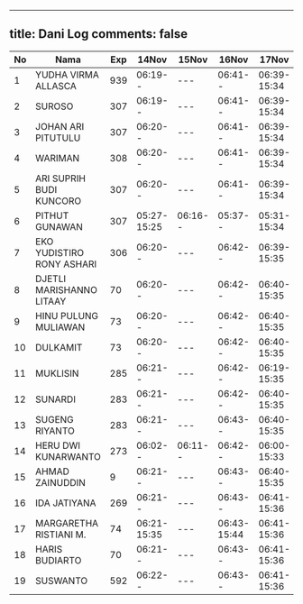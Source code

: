 
---
title: Dani Log
comments: false
---

| No | Nama | Exp | 14Nov | 15Nov | 16Nov | 17Nov | 18Nov | 21Nov | 22Nov | 23Nov | 24Nov | 25Nov |
|-----|-----|-----|-----|-----|-----|-----|-----|-----|-----|-----|-----|-----|
| 1 | YUDHA VIRMA ALLASCA | 939 | 06:19-- | --- | 06:41-- | 06:39-15:34 | 05:17-- | 05:21-- | 05:15-- | 05:09-- | 05:20-- | --- |
| 2 | SUROSO | 307 | 06:19-- | --- | 06:41-- | 06:39-15:34 | 05:17-- | 05:21-- | 05:15-- | 05:09-- | 05:20-- | --- |
| 3 | JOHAN ARI PITUTULU | 307 | 06:20-- | --- | 06:41-- | 06:39-15:34 | 05:17-- | 05:21-- | 05:15-- | 05:09-- | 05:21-- | --- |
| 4 | WARIMAN | 308 | 06:20-- | --- | 06:41-- | 06:39-15:34 | 05:17-- | 05:22-- | 05:16-- | 05:09-- | 05:21-- | --- |
| 5 | ARI SUPRIH BUDI KUNCORO | 307 | 06:20-- | --- | 06:41-- | 06:39-15:34 | 05:17-- | 05:22-- | 05:16-- | 05:10-- | 05:21-- | --- |
| 6 | PITHUT GUNAWAN | 307 | 05:27-15:25 | 06:16-- | 05:37-- | 05:31-15:34 | 05:18-- | 05:22-- | 05:16-- | 05:10-- | 05:21-- | --- |
| 7 | EKO YUDISTIRO RONY ASHARI | 306 | 06:20-- | --- | 06:42-- | 06:39-15:35 | 05:18-- | 05:22-- | 05:16-- | 05:10-- | 05:21-- | --- |
| 8 | DJETLI MARISHANNO LITAAY | 70 | 06:20-- | --- | 06:42-- | 06:40-15:35 | 05:18-- | 05:22-- | 05:16-- | 05:10-- | 05:21-- | --- |
| 9 | HINU PULUNG MULIAWAN | 73 | 06:20-- | --- | 06:42-- | 06:40-15:35 | 05:18-- | 05:22-- | 05:16-- | 05:10-- | 05:21-- | --- |
| 10 | DULKAMIT | 73 | 06:20-- | --- | 06:42-- | 06:40-15:35 | 05:18-- | 05:22-- | 05:16-- | 05:10-- | 05:21-- | --- |
| 11 | MUKLISIN | 285 | 06:21-- | --- | 06:42-- | 06:19-15:35 | 05:18-- | 05:23-- | 05:16-- | 05:10-- | 05:22-15:35 | --- |
| 12 | SUNARDI | 283 | 06:21-- | --- | 06:42-- | 06:40-15:35 | 05:18-- | 05:23-- | 05:17-- | 05:10-- | 05:22-- | --- |
| 13 | SUGENG RIYANTO | 283 | 06:21-- | --- | 06:43-- | 06:40-15:35 | 05:18-- | 05:23-- | 05:17-- | 05:11-- | 05:22-- | --- |
| 14 | HERU DWI KUNARWANTO | 273 | 06:02-- | 06:11-- | 06:42-- | 06:00-15:33 | 05:19-15:50 | 05:23-15:41 | 05:17-15:52 | 05:11-15:48 | 05:22-- | --- |
| 15 | AHMAD ZAINUDDIN | 9 | 06:21-- | --- | 06:43-- | 06:40-15:35 | 05:19-- | 05:23-- | 05:17-16:45 | 05:11-- | 05:22-- | --- |
| 16 | IDA JATIYANA | 269 | 06:21-- | --- | 06:43-- | 06:41-15:36 | 05:19-- | 05:23-- | 05:17-- | 05:11-- | 05:22-- | --- |
| 17 | MARGARETHA RISTIANI M. | 74 | 06:21-15:35 | --- | 06:43-15:44 | 06:41-15:36 | 05:19-16:20 | 05:23-- | 05:17-- | 05:11-15:40 | 05:22-16:45 | --- |
| 18 | HARIS BUDIARTO | 70 | 06:21-- | --- | 06:43-- | 06:41-15:36 | 05:19-- | 05:23-- | 05:17-- | 05:11-- | 05:23-- | --- |
| 19 | SUSWANTO | 592 | 06:22-- | --- | 06:43-- | 06:41-15:36 | 05:19-- | 05:24-- | 05:17-- | 05:11-- | 05:23-- | --- |

